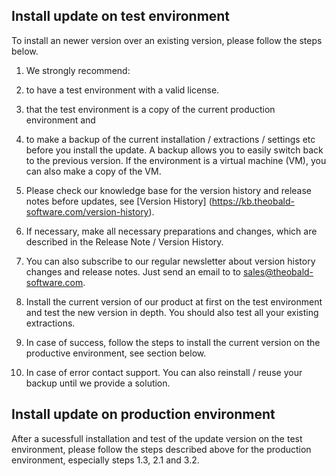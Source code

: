 ## Install update on test environment
To install an newer version over an existing version, please follow the steps below. 

1. We strongly recommend: 
  1. to have a test environment with a valid license.  
  2. that the test environment is a copy of the current production environment and 
  3. to make a backup of the current installation / extractions / settings etc before you install the update. A backup allows you to easily switch back to the previous version. If the environment is a virtual machine (VM), you can also make a copy of the VM. 


2. Please check our knowledge base for the version history and release notes before updates, see [Version History] (https://kb.theobald-software.com/version-history). 
  1. If necessary, make all necessary preparations and changes, which are described in the Release Note / Version History. 
  2. You can also subscribe to our regular newsletter about version history changes and release notes. Just send an email to to sales@theobald-software.com.  

3. Install the current version of our product at first on the test environment and test the new version in depth. You should also test all your existing extractions.  
  1. In case of success, follow the steps to install the current version on the productive environment, see section below.    
  2. In case of error contact support. You can also reinstall / reuse your backup until we provide a solution. 

## Install update on production environment 
After a sucessfull installation and test of the update version on the test environment, please follow the steps described above for the production environment, especially steps 1.3,  2.1 and 3.2. 